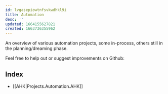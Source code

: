```yaml
---
id: lvgasepiowtnfsvkwdhkl9i
title: Automation
desc: ''
updated: 1664155627821
created: 1663736355962
---
```


An overview of various automation projects, some in-process, others still in the planning/dreaming phase. 

Feel free to help out or suggest improvements on Github: 


## Index
- [[AHK|Projects.Automation.AHK]]